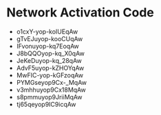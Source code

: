 # Network Activation Code
* o1cxY-yop-koIUEqAw
* gTvEJuyop-kooCUqAw
* IFvonuyop-kq7EoqAw
* J8bQQOyop-kq_X0qAw
* JeKeDuyop-kq_28qAw
* AdvF5uyop-kZHOYqAw
* MwFIC-yop-kGFzoqAw
* PYMGseyop9Cx-_MqAw
* v3mhhuyop9Cx18MqAw
* s8pmmuyop9JriiMqAw
* tj65qeyop9IC9icqAw